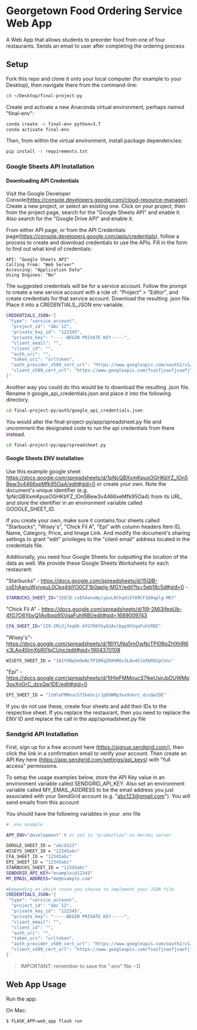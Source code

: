 # Georgetown Food Ordering Service Web App

A Web App that allows students to preorder food from one of four restaurants. Sends an email to 
user after completing the ordering process

## Setup

Fork this repo and clone it onto your local computer (for example to your Desktop), then navigate there from the command-line:

```sh
cd ~/Desktop/final-project-py
```

Create and activate a new Anaconda virtual environment, perhaps named "final-env":

```sh
conda create -n final-env python=3.7
conda activate final-env
```

Then, from within the virtual environment, install package dependencies:

```sh
pip install -r requirements.txt
```

### Google Sheets API Installation

#### Downloading API Credentials

Visit the Google Developer Console(https://console.developers.google.com/cloud-resource-manager). Create a new project, or select an existing one. Click on your project, then from the project page, search for the "Google Sheets API" and enable it. Also search for the "Google Drive API" and enable it.

From either API page, or from the API Credentials page(https://console.developers.google.com/apis/credentials), follow a process to create and download credentials to use the APIs. Fill in the form to find out what kind of credentials:

    API: "Google Sheets API"
    Calling From: "Web Server"
    Accessing: "Application Data"
    Using Engines: "No"

The suggested credentials will be for a service account. Follow the prompt to create a new service account with a role of: "Project" > "Editor", and create credentials for that service account. Download the resulting .json file. Place it
into a CREDENTIALS_JSON env variable. 
```sh
CREDENTIALS_JSON='{
 "type": "service_account",
  "project_id": "abc`12",
  "private_key_id": "122345",
  "private_key": "-----BEGIN PRIVATE KEY-----",
  "client_email": "",
  "client_id": "",
  "auth_uri": "",
  "token_uri": "urltoken",
  "auth_provider_x509_cert_url": "https://www.googleapis.com/oauth2/v1/certs",
  "client_x509_cert_url": "https://www.googleapis.com/fsaifjsaofjsaofj"
}'
```
Another way you could do this would be to download the resulting .json file. Rename it google_api_credentials.json and place it into the following directory.

```sh
cd final-project-py/auth/google_api_credentials.json
```
You would alter the final-project-py/app/spreadsheet.py file and uncomment the designated code to run the api credentials from there instead.

```sh
cd final-project-py/app/spreadsheet.py
```

#### Google Sheets ENV installation
Use this example google sheet https://docs.google.com/spreadsheets/d/1pNcQBXxmKpusOGHKbYZ_IOn5Bew3v4466xeMfk95Oa4/edit#gid=0 or create your own. Note the document's unique identifier (e.g. 1pNcQBXxmKpusOGHKbYZ_IOn5Bew3v4466xeMfk95Oa4) from its URL, and store the identifier in an environment variable called GOOGLE_SHEET_ID.

If you create your own, make sure it contains four sheets called "Starbucks", "Wisey's", "Chick Fil A", "Epi" with column headers Item ID, Name, Category, Price, and Image Link. And modify the document's sharing settings to grant "edit" privileges to the "client email" address located in the credentials file.

Additionally, you need four Google Sheets for outputting the location of the data as well. We provide these
Google Sheets Worksheets for each restaurant: 

"Starbucks" - https://docs.google.com/spreadsheets/d/15QlB-cxEhAanuWyiypuL0Ckq4ibYO0CF1b0aplg-MGY/edit?ts=5eb18c5d#gid=0 - 
```sh
STARBUCKS_SHEET_ID="15QlB-cxEhAanuWyiypuL0Ckq4ibYO0CF1b0aplg-MGY"
```
"Chick Fil A" - https://docs.google.com/spreadsheets/d/1I9-2Mi3jfeqUb-4fG7O6YbyQ1Avlbpp9SVqaFuhtRBI/edit#gid=1689009743
```sh
CFA_SHEET_ID="1I9-2Mi3jfeqUb-4fG7O6YbyQ1Avlbpp9SVqaFuhtRBI"
```
"Wisey's"-https://docs.google.com/spreadsheets/d/16IYUNq5mOwNcTPI0RqZHXHR6x3LAo45lmXbR01pCUnc/edit#gid=1904370108
```sh
WISEYS_SHEET_ID = "16IYUNq5mOwNcTPI0RqZHXHR6x3LAo45lmXbR01pCUnc"
```
"Epi" - https://docs.google.com/spreadsheets/d/1tHleFMMoucS7IkeUsjrJpDUWMp3oxXnGrC_dzsQw1DE/edit#gid=0
```sh
EPI_SHEET_ID = "1tHleFMMoucS7IkeUsjrJpDUWMp3oxXnGrC_dzsQw1DE"
```
If you do not use these, create four sheets and add their IDs to the respective
sheet. If you replace the restaurant, then you need to replace the ENV ID
and replace the call in the app/spreadsheet.py file

### Sendgrid API Installation
First, sign up for a free account here (https://signup.sendgrid.com/), then click the link in a confirmation email to verify your account. Then create an API Key here (https://app.sendgrid.com/settings/api_keys) with "full access" permissions.

To setup the usage examples below, store the API Key value in an environment variable called SENDGRID_API_KEY. Also set an environment variable called MY_EMAIL_ADDRESS to be the email address you just associated with your SendGrid account (e.g. "abc123@gmail.com"). You will send emails from this account

You should have the following variables in your .env file
```sh
# .env example

APP_ENV="development" # or set to "production" on Heroku server

GOOGLE_SHEET_ID = "abcd123"
WISEYS_SHEET_ID = "12345abc"
CFA_SHEET_ID = "12345abc"
EPI_SHEET_ID = "12345abc"
STARBUCKS_SHEET_ID = "12345abc"
SENDGRID_API_KEY="exampleid12345"
MY_EMAIL_ADDRESS="me@example.com"

#Depending on which route you choose to implement your JSON file
CREDENTIALS_JSON='{
 "type": "service_account",
  "project_id": "abc`12",
  "private_key_id": "122345",
  "private_key": "-----BEGIN PRIVATE KEY-----",
  "client_email": "",
  "client_id": "",
  "auth_uri": "",
  "token_uri": "urltoken",
  "auth_provider_x509_cert_url": "https://www.googleapis.com/oauth2/v1/certs",
  "client_x509_cert_url": "https://www.googleapis.com/fsaifjsaofjsaofj"
}'

```

> IMPORTANT: remember to save the ".env" file :-D



## Web App Usage
Run the app:

On Mac:
```py
$ FLASK_APP=web_app flask run
```



